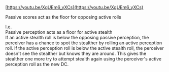 [https://youtu.be/XgUEm6_yXCs](https://youtu.be/XgUEm6_yXCs)
 
Passive scores act as the floor for opposing active rolls
 
I.e.  
Passive perception acts as a floor for active stealth  
If an active stealth roll is below the opposing passive perception, the perceiver has a chance to spot the stealther by rolling an active perception roll. If the active perception roll is below the active stealth roll, the perceiver doesn't see the stealther but knows they are around. This gives the stealther one more try to attempt stealth again using the perceiver's active perception roll as the new DC.